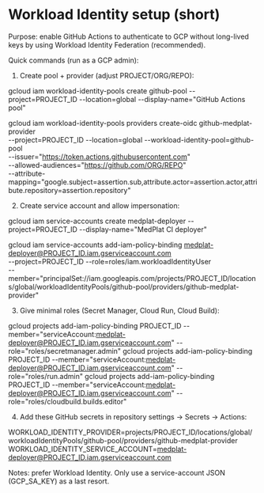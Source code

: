 Workload Identity setup (short)
================================

Purpose: enable GitHub Actions to authenticate to GCP without long-lived keys by using Workload Identity Federation (recommended).

Quick commands (run as a GCP admin):

1) Create pool + provider (adjust PROJECT/ORG/REPO):

gcloud iam workload-identity-pools create github-pool --project=PROJECT_ID --location=global --display-name="GitHub Actions pool"

gcloud iam workload-identity-pools providers create-oidc github-medplat-provider \
  --project=PROJECT_ID --location=global --workload-identity-pool=github-pool \
  --issuer="https://token.actions.githubusercontent.com" \
  --allowed-audiences="https://github.com/ORG/REPO" \
  --attribute-mapping="google.subject=assertion.sub,attribute.actor=assertion.actor,attribute.repository=assertion.repository"

2) Create service account and allow impersonation:

gcloud iam service-accounts create medplat-deployer --project=PROJECT_ID --display-name="MedPlat CI deployer"

gcloud iam service-accounts add-iam-policy-binding medplat-deployer@PROJECT_ID.iam.gserviceaccount.com \
  --project=PROJECT_ID --role=roles/iam.workloadIdentityUser \
  --member="principalSet://iam.googleapis.com/projects/PROJECT_ID/locations/global/workloadIdentityPools/github-pool/providers/github-medplat-provider"

3) Give minimal roles (Secret Manager, Cloud Run, Cloud Build):

gcloud projects add-iam-policy-binding PROJECT_ID --member="serviceAccount:medplat-deployer@PROJECT_ID.iam.gserviceaccount.com" --role="roles/secretmanager.admin"
gcloud projects add-iam-policy-binding PROJECT_ID --member="serviceAccount:medplat-deployer@PROJECT_ID.iam.gserviceaccount.com" --role="roles/run.admin"
gcloud projects add-iam-policy-binding PROJECT_ID --member="serviceAccount:medplat-deployer@PROJECT_ID.iam.gserviceaccount.com" --role="roles/cloudbuild.builds.editor"

4) Add these GitHub secrets in repository settings → Secrets → Actions:

WORKLOAD_IDENTITY_PROVIDER=projects/PROJECT_ID/locations/global/workloadIdentityPools/github-pool/providers/github-medplat-provider
WORKLOAD_IDENTITY_SERVICE_ACCOUNT=medplat-deployer@PROJECT_ID.iam.gserviceaccount.com

Notes: prefer Workload Identity. Only use a service-account JSON (GCP_SA_KEY) as a last resort.
